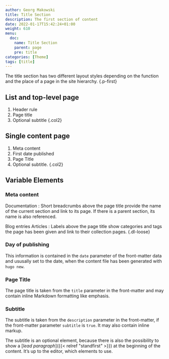 ```yaml
---
author: Georg Makowski
title: Title Section
description: The first section of content 
date: 2022-01-17T15:42:24+01:00 
weight: 610
menu:
  doc:
    name: Title Section
    parent: page
    pre: title
categories: [Theme]
tags: [title]
---
```


The title section has two different layout styles depending on the function and the place of a page in the site hierarchy.
{.p-first} <!--more-->

## List and top-level page

1. Header rule
2. Page title
3. Optional subtitle
{.col2}

## Single content page

1. Meta content
2. First date published
3. Page Title
4. Optional subtitle.
{.col2}

## Variable Elements

### Meta content

Documentation
: Short breadcrumbs above the page title provide the name of the current section and link to its page. If there is a parent section, its name is also referenced.

Blog entries
Articles
: Labels above the page title show categories and tags the page has been given and link to their collection pages.
{.dl-loose}

### Day of publishing
This information is contained in the `date` parameter of the front-matter data and ususally set to the date, when the content file has been generated with `hugo new`.

### Page Title
The page title is taken from the `title` parameter in the front-matter and may contain inline Markdown formatting like emphasis.

### Subtitle
The subtitle is taken from the `description` parameter in the front-matter, if the front-matter parameter `subtitle` is `true`. It may also contain inline markup.

The subtitle is an optional element, because there is also the possibility to show a [_lead paragraph_]({{< relref "standfirst" >}}) at the beginning of the content. It’s up to the editor, which elements to use.

